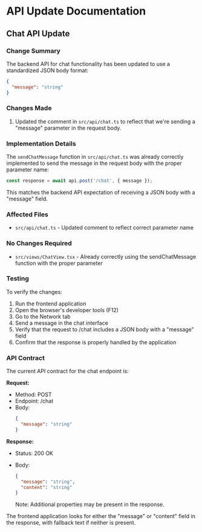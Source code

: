 # API Update Documentation

## Chat API Update

### Change Summary
The backend API for chat functionality has been updated to use a standardized JSON body format:

```json
{
  "message": "string"
}
```

### Changes Made
1. Updated the comment in `src/api/chat.ts` to reflect that we're sending a "message" parameter in the request body.

### Implementation Details
The `sendChatMessage` function in `src/api/chat.ts` was already correctly implemented to send the message in the request body with the proper parameter name:

```typescript
const response = await api.post('/chat', { message });
```

This matches the backend API expectation of receiving a JSON body with a "message" field.

### Affected Files
- `src/api/chat.ts` - Updated comment to reflect correct parameter name

### No Changes Required
- `src/views/ChatView.tsx` - Already correctly using the sendChatMessage function with the proper parameter

### Testing
To verify the changes:
1. Run the frontend application
2. Open the browser's developer tools (F12)
3. Go to the Network tab
4. Send a message in the chat interface
5. Verify that the request to /chat includes a JSON body with a "message" field
6. Confirm that the response is properly handled by the application

### API Contract
The current API contract for the chat endpoint is:

**Request:**
- Method: POST
- Endpoint: /chat
- Body: 
  ```json
  {
    "message": "string"
  }
  ```

**Response:**
- Status: 200 OK
- Body:
  ```json
  {
    "message": "string",
    "content": "string"
  }
  ```

  Note: Additional properties may be present in the response.

The frontend application looks for either the "message" or "content" field in the response, with fallback text if neither is present.
